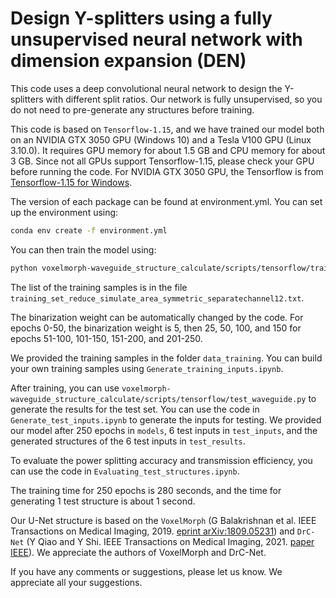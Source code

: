 # Design Y-splitters using a fully unsupervised neural network with dimension expansion (DEN)

This code uses a deep convolutional neural network to design the Y-splitters with different split ratios. Our network is fully unsupervised, so you do not need to pre-generate any structures before training.

This code is based on `Tensorflow-1.15`, and we have trained our model both on an NVIDIA GTX 3050 GPU (Windows 10) and a Tesla V100 GPU (Linux 3.10.0). It requires GPU memory for about 1.5 GB and CPU memory for about 3 GB. Since not all GPUs support Tensorflow-1.15, please check your GPU before running the code. For NVIDIA GTX 3050 GPU, the Tensorflow is from [Tensorflow-1.15 for Windows](https://github.com/Fannhhyy/tensorflow1.15-whl-and-cpp-api-for-win-and-rtx3090).

The version of each package can be found at environment.yml. You can set up the environment using:
```sh
conda env create -f environment.yml
```

You can then train the model using:
```sh
python voxelmorph-waveguide_structure_calculate/scripts/tensorflow/train_waveguide.py
```
The list of the training samples is in the file `training_set_reduce_simulate_area_symmetric_separatechannel12.txt`.

The binarization weight can be automatically changed by the code. For epochs 0-50, the binarization weight is 5, then 25, 50, 100, and 150 for epochs 51-100, 101-150, 151-200, and 201-250.

We provided the training samples in the folder `data_training`. You can build your own training samples using `Generate_training_inputs.ipynb`.

After training, you can use `voxelmorph-waveguide_structure_calculate/scripts/tensorflow/test_waveguide.py` to generate the results for the test set. You can use the code in `Generate_test_inputs.ipynb` to generate the inputs for testing. We provided our model after 250 epochs in `models`, 6 test inputs in `test_inputs`, and the generated structures of the 6 test inputs in `test_results`.

To evaluate the power splitting accuracy and transmission efficiency, you can use the code in `Evaluating_test_structures.ipynb`.

The training time for 250 epochs is 280 seconds, and the time for generating 1 test structure is about 1 second.

Our U-Net structure is based on the `VoxelMorph` (G Balakrishnan et al. IEEE Transactions on Medical Imaging, 2019. [eprint arXiv:1809.05231](https://arxiv.org/abs/1809.05231)) and `DrC-Net` (Y Qiao and Y Shi. IEEE Transactions on Medical Imaging, 2021. [paper IEEE](https://ieeexplore.ieee.org/abstract/document/9645553?casa_token=901ZUDeI2JgAAAAA:nv_TH_95Th5PI_scvLp9boOJ5JZqOATtHQiZ61YTw1cl2EDlaKPUgdMTA7Oi-hd1iXp6EQWb)). We appreciate the authors of VoxelMorph and DrC-Net.

If you have any comments or suggestions, please let us know. We appreciate all your suggestions.
